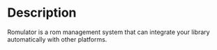 # Description

Romulator is a rom management system that can integrate your library automatically with other platforms.

